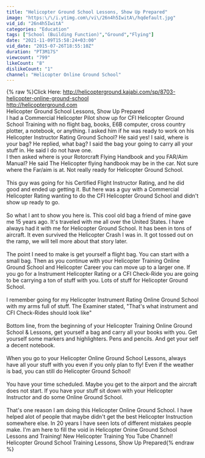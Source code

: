 ```yaml
---
title: "Helicopter Ground School Lessons, Show Up Prepared"
image: "https:\/\/i.ytimg.com\/vi\/26n4h5IwitA\/hqdefault.jpg"
vid_id: "26n4h5IwitA"
categories: "Education"
tags: ["School (Building Function)","Ground","Flying"]
date: "2021-11-09T15:58:24+03:00"
vid_date: "2015-07-26T18:55:10Z"
duration: "PT3M17S"
viewcount: "799"
likeCount: "8"
dislikeCount: "1"
channel: "Helicopter Online Ground School"
---
```

{% raw %}Click Here: <a rel="nofollow" target="blank" href="http://helicopterground.kajabi.com/sp/8703-helicopter-online-ground-school">http://helicopterground.kajabi.com/sp/8703-helicopter-online-ground-school</a><br /><a rel="nofollow" target="blank" href="http://helicopterground.com">http://helicopterground.com</a><br />Helicopter Ground School Lessons, Show Up Prepared<br /> I had a Commercial Helicopter Pilot show up for CFI Helicopter  Ground School Training with no flight bag, books, E6B computer, cross country plotter, a notebook, or anything.  I asked him if he was ready to work on his Helicopter Instructor Rating Ground School? He said yes! I said, where is your bag? He replied, what bag? I said the bag your going to carry all your stuff in. He said I do not have one. <br />I then asked where is your Rotorcraft Flying Handbook and you FAR/Aim Manual? He said The Helicopter flying handbook may be in the car. Not sure where the Far/aim is at. Not really ready for Helicopter Ground School.<br /><br />This guy was going for his Certified Flight Instructor Rating, and he did good and ended up getting it. But here was a guy with a Commercial Helicopter Rating wanting to do the CFI Helicopter Ground School and didn't show up ready to go. <br /><br />So what I ant to show you here is. This cool old bag a friend of mine gave me 15 years ago. It's traveled with me all over the United States. I have always had it with me for Helicopter Ground School. It has been in tons of aircraft. It even survived the Helicopter Crash I was in. It got tossed out on the ramp, we will tell more about that story later. <br /><br />The point I need to make is get yourself a flight bag. You can start with a small bag. Then as you continue with your Helicopter Training Online Ground School and Helicopter Career you can move up to a larger one. If you go for a Instrument Helicopter Rating or a CFI Check-Ride you are going to be carrying a ton of stuff with you. Lots of stuff for Helicopter Ground School.<br /><br />I remember going for my Helicopter Instrument Rating Online Ground School with my arms full of stuff. The Examiner stated, &quot;That's what instrument and CFI Check-Rides should look like&quot; <br /><br />Bottom line, from the beginning of your Helicopter Training Online Ground School &amp; Lessons, get yourself a bag and carry all your books with you. Get yourself some markers and highlighters. Pens and pencils. And get your self a decent notebook. <br /><br />When you go to your Helicopter Online Ground School Lessons, always have all your stuff with you even if you only plan to fly! Even if the weather is bad, you can still do Helicopter Ground School!<br /><br />You have your time scheduled. Maybe you get to the airport and the aircraft does not start. If you have your stuff sit down with your Helicopter Instructor and do some Online Ground School. <br /><br />That's one reason I am doing this Helicopter Online Ground School. I have helped alot of people that maybe didn't get the best Helicopter Instruction somewhere else. In 20 years I have seen lots of different mistakes people make. I'm am here to fill the void in Helicopter Onine Ground School Lessons and Training! New Helicopter Training You Tube Channel!<br />Helicopter Ground School Training Lessons, Show Up Prepared{% endraw %}
